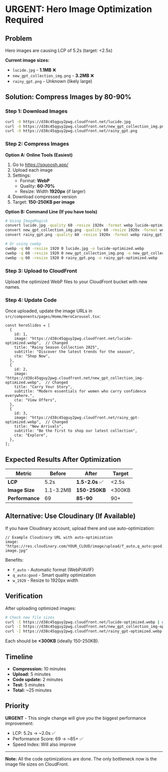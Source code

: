 # URGENT: Hero Image Optimization Required

## Problem
Hero images are causing LCP of 5.2s (target: <2.5s)

**Current image sizes:**
- `lucide.jpg` - **1.1MB** ❌
- `new_gpt_collection_img.png` - **3.2MB** ❌
- `rainy_gpt.png` - Unknown (likely large)

## Solution: Compress Images by 80-90%

### Step 1: Download Images
```bash
curl -O https://d38c45qguy2pwg.cloudfront.net/lucide.jpg
curl -O https://d38c45qguy2pwg.cloudfront.net/new_gpt_collection_img.png
curl -O https://d38c45qguy2pwg.cloudfront.net/rainy_gpt.png
```

### Step 2: Compress Images

**Option A: Online Tools (Easiest)**
1. Go to https://squoosh.app/
2. Upload each image
3. Settings:
   - Format: **WebP**
   - Quality: **60-70%**
   - Resize: Width **1920px** (if larger)
4. Download compressed version
5. Target: **150-250KB per image**

**Option B: Command Line (If you have tools)**
```bash
# Using ImageMagick
convert lucide.jpg -quality 60 -resize 1920x -format webp lucide-optimized.webp
convert new_gpt_collection_img.png -quality 60 -resize 1920x -format webp new_gpt_collection_img-optimized.webp
convert rainy_gpt.png -quality 60 -resize 1920x -format webp rainy_gpt-optimized.webp

# Or using cwebp
cwebp -q 60 -resize 1920 0 lucide.jpg -o lucide-optimized.webp
cwebp -q 60 -resize 1920 0 new_gpt_collection_img.png -o new_gpt_collection_img-optimized.webp
cwebp -q 60 -resize 1920 0 rainy_gpt.png -o rainy_gpt-optimized.webp
```

### Step 3: Upload to CloudFront
Upload the optimized WebP files to your CloudFront bucket with new names.

### Step 4: Update Code
Once uploaded, update the image URLs in `src/components/pages/Home/HeroCarousel.tsx`:

```tsx
const heroSlides = [
  {
    id: 1,
    image: "https://d38c45qguy2pwg.cloudfront.net/lucide-optimized.webp",  // Changed
    title: "Rainy Season Collection 2025",
    subtitle: "Discover the latest trends for the season",
    cta: "Shop Now",
  },
  {
    id: 2,
    image: "https://d38c45qguy2pwg.cloudfront.net/new_gpt_collection_img-optimized.webp",  // Changed
    title: "Carry Your Story",
    subtitle: "Modern essentials for women who carry confidence everywhere.",
    cta: "View Offers",
  },
  {
    id: 3,
    image: "https://d38c45qguy2pwg.cloudfront.net/rainy_gpt-optimized.webp",  // Changed
    title: "New Arrivals",
    subtitle: "Be the first to shop our latest collection",
    cta: "Explore",
  },
];
```

## Expected Results After Optimization

| Metric | Before | After | Target |
|--------|--------|-------|--------|
| **LCP** | 5.2s | **1.5-2.0s** ✅ | <2.5s |
| **Image Size** | 1.1-3.2MB | **150-250KB** | <300KB |
| **Performance** | 69 | **85-90** | 90+ |

## Alternative: Use Cloudinary (If Available)

If you have Cloudinary account, upload there and use auto-optimization:

```tsx
// Example Cloudinary URL with auto-optimization
image: "https://res.cloudinary.com/YOUR_CLOUD/image/upload/f_auto,q_auto:good,w_1920/hero-image.jpg"
```

Benefits:
- `f_auto` - Automatic format (WebP/AVIF)
- `q_auto:good` - Smart quality optimization
- `w_1920` - Resize to 1920px width

## Verification

After uploading optimized images:

```bash
# Check new file sizes
curl -I https://d38c45qguy2pwg.cloudfront.net/lucide-optimized.webp | grep content-length
curl -I https://d38c45qguy2pwg.cloudfront.net/new_gpt_collection_img-optimized.webp | grep content-length
curl -I https://d38c45qguy2pwg.cloudfront.net/rainy_gpt-optimized.webp | grep content-length
```

Each should be **<300KB** (ideally 150-250KB).

## Timeline
- **Compression:** 10 minutes
- **Upload:** 5 minutes
- **Code update:** 2 minutes
- **Test:** 5 minutes
- **Total:** ~25 minutes

## Priority
**URGENT** - This single change will give you the biggest performance improvement:
- LCP: 5.2s → ~2.0s ✅
- Performance Score: 69 → ~85+ ✅
- Speed Index: Will also improve

---

**Note:** All the code optimizations are done. The only bottleneck now is the image file sizes on CloudFront.
